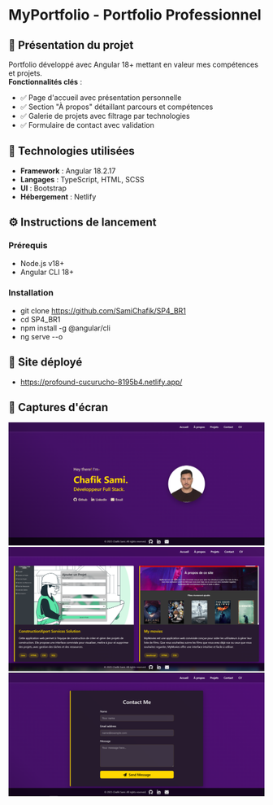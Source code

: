 # MyPortfolio - Portfolio Professionnel

## 📌 Présentation du projet
Portfolio développé avec Angular 18+ mettant en valeur mes compétences et projets.  
**Fonctionnalités clés** :
- ✅ Page d'accueil avec présentation personnelle
- ✅ Section "À propos" détaillant parcours et compétences
- ✅ Galerie de projets avec filtrage par technologies
- ✅ Formulaire de contact avec validation

## 🚀 Technologies utilisées
- **Framework** : Angular 18.2.17
- **Langages** : TypeScript, HTML, SCSS
- **UI** : Bootstrap
- **Hébergement** : Netlify

## ⚙️ Instructions de lancement

### Prérequis
- Node.js v18+
- Angular CLI 18+

### Installation

- git clone https://github.com/SamiChafik/SP4_BR1
- cd SP4_BR1
- npm install -g @angular/cli
- ng serve --o


## 🔗 Site déployé

- https://profound-cucurucho-8195b4.netlify.app/

## 📸 Captures d'écran

![accueil](/screenshots/Screenshot%202025-04-13%20000313.png)
![projets](/screenshots/Screenshot%202025-04-13%20000341.png)
![contact](/screenshots/Screenshot%202025-04-13%20000411.png)

